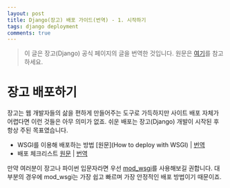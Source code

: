 ```yaml
---
layout: post
title: Django(장고) 배포 가이드(번역) - 1. 시작하기
tags: django deployment
comments: true
---
```

  
> 이 글은 장고(Django) 공식 페이지의 글을 번역한 것입니다. 원문은 [여기](https://docs.djangoproject.com/en/2.0/howto/deployment/)를 참고하세요.  
    
# 장고 배포하기
장고는 웹 개발자들의 삶을 편하게 만들어주는 도구로 가득하지만 사이트 배포 자체가 어렵다면 이런 것들은 아무 의미가 없죠. 쉬운 배포는 장고(Django) 개발이 시작된 후 항상 주된 목표였습니다.  
  
- WSGI를 이용해 배포하는 방법 [원문](How to deploy with WSGI) | [번역](#)
- 배포 체크리스트 [원문](https://docs.djangoproject.com/en/2.0/howto/deployment/checklist/) | [번역](https://jwkcp.github.io/2018/05/11/deployment-checklist-for-django/)
  
만약 여러분이 장고나 파이썬 입문자라면 우선  [mod_wsgi](https://docs.djangoproject.com/en/2.0/howto/deployment/wsgi/modwsgi/)를 사용해보길 권합니다. 대부분의 경우에 mod_wsgi는 가장 쉽고 빠르며 가장 안정적인 배포 방법이기 때문이죠.  
  
